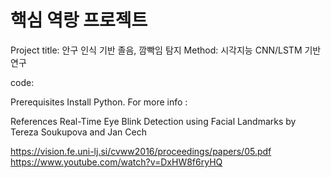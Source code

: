 # 핵심 역랑 프로젝트

Project title: 안구 인식 기반 졸음, 깜빡임 탐지
Method: 시각지능 CNN/LSTM 기반 연구

code:

Prerequisites
Install Python.
For more info : 



References
Real-Time Eye Blink Detection using Facial Landmarks by Tereza Soukupova and Jan Cech

https://vision.fe.uni-lj.si/cvww2016/proceedings/papers/05.pdf
https://www.youtube.com/watch?v=DxHW8f6ryHQ
